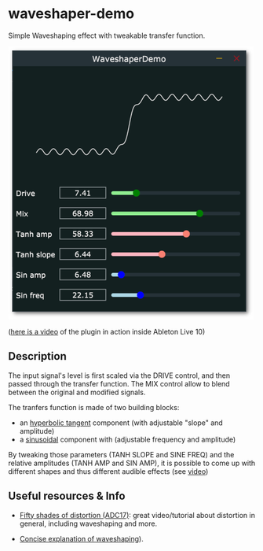 # waveshaper-demo

Simple Waveshaping effect with tweakable transfer function.

![Waveshaper-Screenshot](screenshot.png)

([here is a video](https://youtu.be/p1vSqWyyqf0) of the plugin in action inside Ableton Live 10)

## Description

The input signal's level is first scaled via the DRIVE control, and then passed through the transfer function. 
The MIX control allow to blend between the original and modified signals. 

The tranfers function is made of two building blocks:

* an [hyperbolic tangent](http://mathworld.wolfram.com/HyperbolicTangent.html) component (with adjustable "slope" and amplitude)
* a [sinusoidal](https://en.wikipedia.org/wiki/Sine_wave) component with (adjustable frequency and amplitude)

By tweaking those parameters (TANH SLOPE and SINE FREQ) and the relative amplitudes (TANH AMP and SIN AMP), it is possible to come up with different shapes and thus different audible effects (see [video](https://youtu.be/p1vSqWyyqf0))

## Useful resources & Info

* [Fifty shades of distortion (ADC17)](https://www.youtube.com/watch?v=oIChUOV_0w4): great video/tutorial about distortion in general, including waveshaping and more. 

* [Concise explanation of waveshaping](http://sites.music.columbia.edu/cmc/MusicAndComputers/chapter4/04_06.php)).
